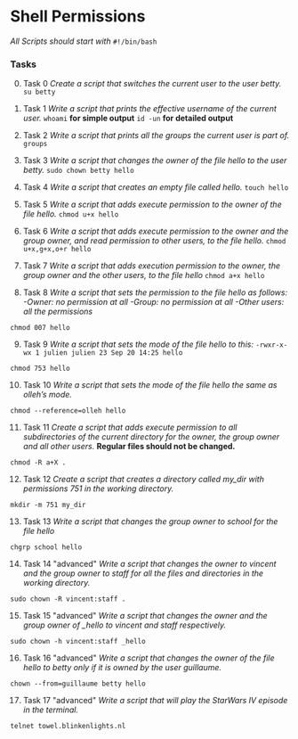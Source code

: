 # Shell Permissions

*All Scripts should start with* `#!/bin/bash`

### Tasks 

0. Task 0
*Create a script that switches the current user to the user betty.*
`su betty`

1. Task 1
*Write a script that prints the effective username of the current user.*
`whoami` **for simple output**
`id -un` **for detailed output**

2. Task 2
*Write a script that prints all the groups the current user is part of.*
`groups`

3. Task 3
*Write a script that changes the owner of the file hello to the user betty.*
`sudo chown betty hello`

4. Task 4
*Write a script that creates an empty file called hello.*
`touch hello`

5. Task 5
*Write a script that adds execute permission to the owner of the file hello.*
`chmod u+x hello`

6. Task 6 
*Write a script that adds execute permission to the owner and the group owner, and read permission to other users, to the file hello.*
`chmod u+x,g+x,o+r hello`

7. Task 7
*Write a script that adds execution permission to the owner, the group owner and the other users, to the file hello*
`chmod a+x hello`

8. Task 8
*Write a script that sets the permission to the file hello as follows:*
*-Owner: no permission at all*
*-Group: no permission at all*
*-Other users: all the permissions*

`chmod 007 hello`

9. Task 9 
*Write a script that sets the mode of the file hello to this:*
`-rwxr-x-wx 1 julien julien 23 Sep 20 14:25 hello`

`chmod 753 hello`

10. Task 10
*Write a script that sets the mode of the file hello the same as olleh’s mode.*

`chmod --reference=olleh hello`

11. Task 11
*Create a script that adds execute permission to all subdirectories of the current directory for the owner, the group owner and all other users.*
**Regular files should not be changed.**

`chmod -R a+X .`

12. Task 12 
*Create a script that creates a directory called my_dir with permissions 751 in the working directory.*

`mkdir -m 751 my_dir`

13. Task 13
*Write a script that changes the group owner to school for the file hello*

`chgrp school hello`

14. Task 14 "advanced"
*Write a script that changes the owner to vincent and the group owner to staff for all the files and directories in the working directory.*

`sudo chown -R vincent:staff .`

15. Task 15 "advanced"
*Write a script that changes the owner and the group owner of _hello to vincent and staff respectively.*

`sudo chown -h vincent:staff _hello`

16. Task 16 "advanced"
*Write a script that changes the owner of the file hello to betty only if it is owned by the user guillaume.*

`chown --from=guillaume betty hello`

17. Task 17 "advanced"
*Write a script that will play the StarWars IV episode in the terminal.*

`telnet towel.blinkenlights.nl` 
